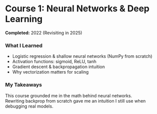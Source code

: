 # Course 1: Neural Networks & Deep Learning

**Completed:** 2022 (Revisiting in 2025)

### What I Learned
- Logistic regression & shallow neural networks (NumPy from scratch)
- Activation functions: sigmoid, ReLU, tanh
- Gradient descent & backpropagation intuition
- Why vectorization matters for scaling

### My Takeaways
This course grounded me in the math behind neural networks.  
Rewriting backprop from scratch gave me an intuition I still use when debugging real models.